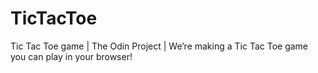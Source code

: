 # TicTacToe
Tic Tac Toe game | The Odin Project | We’re making a Tic Tac Toe game you can play in your browser!
